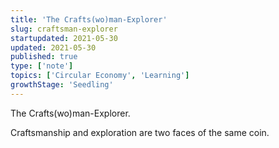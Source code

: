 ```yaml
---
title: 'The Crafts(wo)man-Explorer'
slug: craftsman-explorer
startupdated: 2021-05-30
updated: 2021-05-30
published: true
type: ['note']
topics: ['Circular Economy', 'Learning']
growthStage: 'Seedling'
---
```


The Crafts(wo)man-Explorer. 

Craftsmanship and exploration are two faces of the same coin. 